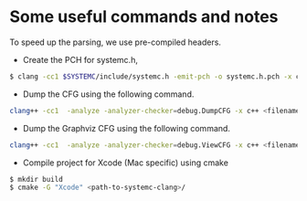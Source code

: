 Some useful commands and notes
==================

To speed up the parsing, we use pre-compiled headers. 

* Create the PCH for systemc.h, 

```bash
$ clang -cc1 $SYSTEMC/include/systemc.h -emit-pch -o systemc.h.pch -x c++ -I$SYSTEMC/include
```

* Dump the CFG using the following command.

```bash
clang++ -cc1  -analyze -analyzer-checker=debug.DumpCFG -x c++ <filename>.cpp
```
* Dump the Graphviz CFG using the following command.

```bash
clang++ -cc1  -analyze -analyzer-checker=debug.ViewCFG -x c++ <filename>.cpp
```


* Compile project for Xcode (Mac specific) using cmake

```bash
$ mkdir build
$ cmake -G "Xcode" <path-to-systemc-clang>/ 
```

